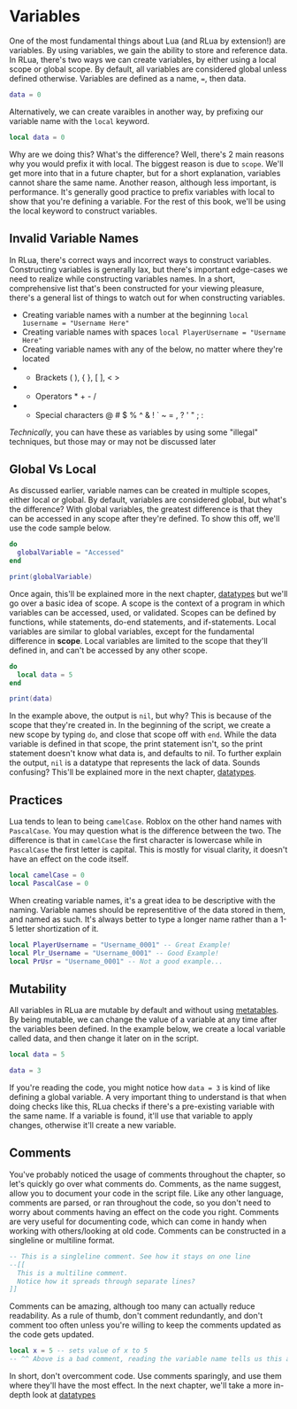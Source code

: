 # Variables

One of the most fundamental things about Lua (and RLua by extension!) are variables. By using variables, we gain the ability to store and reference data. In RLua, there's two ways we can create variables, by either using a local scope or global scope. By default, all variables are considered global unless defined otherwise. Variables are defined as a name, `=`, then data.

```lua
data = 0
```

Alternatively, we can create varaibles in another way, by prefixing our variable name with the `local` keyword.

```lua
local data = 0
```

Why are we doing this? What's the difference? Well, there's 2 main reasons why you would prefix it with local. The biggest reason is due to `scope`. We'll get more into that in a future chapter, but for a short explanation, variables cannot share the same name. Another reason, although less important, is performance. It's generally good practice to prefix variables with local to show that you're defining a variable. For the rest of this book, we'll be using the local keyword to construct variables.





## Invalid Variable Names

In RLua, there's correct ways and incorrect ways to construct variables. Constructing variables is generally lax, but there's important edge-cases we need to realize while constructing variables names. In a short, comprehensive list that's been constructed for your viewing pleasure, there's a general list of things to watch out for when constructing variables.

- Creating variable names with a number at the beginning `local 1username = "Username Here" `
- Creating variable names with spaces `local PlayerUsername = "Username Here"`
- Creating variable names with any of the below, no matter where they're located 
- - Brackets ( ), { }, [ ], < >
- - Operators \* + - /
- - Special characters @ # \$ % ^ & ! ` ~ = , ? ' " ; :

_Technically_, you can have these as variables by using some "illegal" techniques, but those may or may not be discussed later





## Global Vs Local
As discussed earlier, variable names can be created in multiple scopes, either local or global. By default, variables are considered global, but what's the difference? With global variables, the greatest difference is that they can be accessed in any scope after they're defined. To show this off, we'll use the code sample below.

```lua
do
  globalVariable = "Accessed"
end

print(globalVariable)
```

Once again, this'll be explained more in the next chapter, [datatypes](./chapter_12_Datatypes) but we'll go over a basic idea of scope. A scope is the context of a program in which variables can be accessed, used, or validated. Scopes can be defined by functions, while statements, do-end statements, and if-statements. Local variables are similar to global variables, except for the fundamental difference in **scope**. Local variables are limited to the scope that they'll defined in, and can't be accessed by any other scope.

```lua
do
  local data = 5
end

print(data)
```

In the example above, the output is `nil`, but why? This is because of the scope that they're created in. In the beginning of the script, we create a new scope by typing `do`, and close that scope off with `end`. While the data variable is defined in that scope, the print statement isn't, so the print statement doesn't know what data is, and defaults to nil. To further explain the output, `nil` is a datatype that represents the lack of data. Sounds confusing? This'll be explained more in the next chapter, [datatypes](./chapter_12_Datatypes.md).





## Practices

Lua tends to lean to being `camelCase`. Roblox on the other hand names with `PascalCase`. You may question what is the difference between the two. The difference is that in `camelCase` the first character is lowercase while in `PascalCase` the first letter is capital. This is mostly for visual clarity, it doesn't have an effect on the code itself.

```lua
local camelCase = 0
local PascalCase = 0
```

When creating variable names, it's a great idea to be descriptive with the naming. Variable names should be representitive of the data stored in them, and named as such. It's always better to type a longer name rather than a 1-5 letter shortization of it. 

```lua
local PlayerUsername = "Username_0001" -- Great Example!
local Plr_Username = "Username_0001" -- Good Example! 
local PrUsr = "Username_0001" -- Not a good example...
```





## Mutability

All variables in RLua are mutable by default and without using [metatables](https://www.lua.org/pil/13.html). By being mutable, we can change the value of a variable at any time after the variables been defined. In the example below, we create a local variable called data, and then change it later on in the script.

```lua
local data = 5

data = 3
```

If you're reading the code, you might notice how `data = 3` is kind of like defining a global variable. A very important thing to understand is that when doing checks like this, RLua checks if there's a pre-existing variable with the same name. If a variable is found, it'll use that variable to apply changes, otherwise it'll create a new variable. 





## Comments 

You've probably noticed the usage of comments throughout the chapter, so let's quickly go over what comments do. Comments, as the name suggest, allow you to document your code in the script file. Like any other language, comments are parsed, or ran throughout the code, so you don't need to worry about comments having an effect on the code you right. Comments are very useful for documenting code, which can come in handy when working with others/looking at old code. Comments can be constructed in a singleline or multiline format. 

```lua
-- This is a singleline comment. See how it stays on one line
--[[ 
  This is a multiline comment.
  Notice how it spreads through separate lines?
]]
``` 

Comments can be amazing, although too many can actually reduce readability. As a rule of thumb, don't comment redundantly, and don't comment too often unless you're willing to keep the comments updated as the code gets updated.

```lua
local x = 5 -- sets value of x to 5
-- ^^ Above is a bad comment, reading the variable name tells us this already
```

In short, don't overcomment code. Use comments sparingly, and use them where they'll have the most effect. In the next chapter, we'll take a more in-depth look at [datatypes](./chapter_12_Datatypes.md)